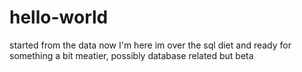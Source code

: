 # hello-world
started from the data now I'm here
im over the sql diet and ready for something a bit meatier, possibly database related but beta  
